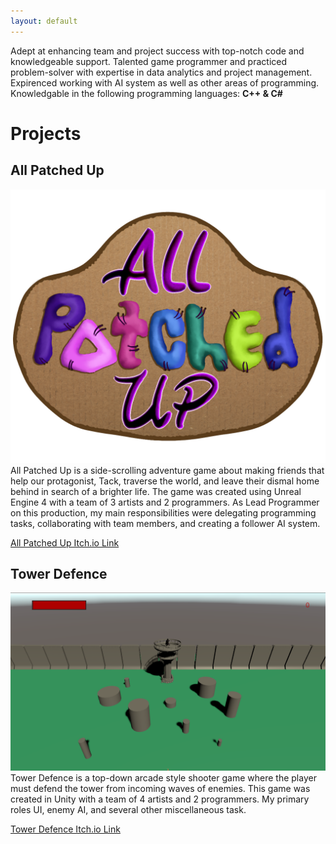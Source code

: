 ```yaml
---
layout: default
---
```


Adept at enhancing team and project success with top-notch code and knowledgeable support. Talented game programmer and practiced problem-solver with expertise in data analytics and project management. Expirenced working with AI system as well as other areas of programming. Knowledgable in the following programming languages: **C++ & C#**

# Projects

## All Patched Up

![AllPatchedUpLogo](https://github.com/brionnafranklin/brionnafranklin.github.io/blob/master/AllPatchedUpLogo.png?raw=true)
All Patched Up is a side-scrolling adventure game about making friends that help our protagonist, Tack, traverse the world, and leave their dismal home behind in search of a brighter life. The game was created using Unreal Engine 4 with a team of 3 artists and 2 programmers. As Lead Programmer on this production, my main responsibilities were delegating programming tasks, collaborating with team members, and creating a follower AI system.

[All Patched Up Itch.io Link](https://teamfire2021.itch.io/allpatchedup)

## Tower Defence

![Tower Defence Screenshot](https://github.com/brionnafranklin/brionnafranklin.github.io/blob/master/TowerDefenceScreencap.png?raw=true)
Tower Defence is a top-down arcade style shooter game where the player must defend the tower from incoming waves of enemies. This game was created in Unity with a team of 4 artists and 2 programmers. My primary roles UI, enemy AI, and several other miscellaneous task. 

[Tower Defence Itch.io Link](https://gutstowerdefence.itch.io/tower-defence)
